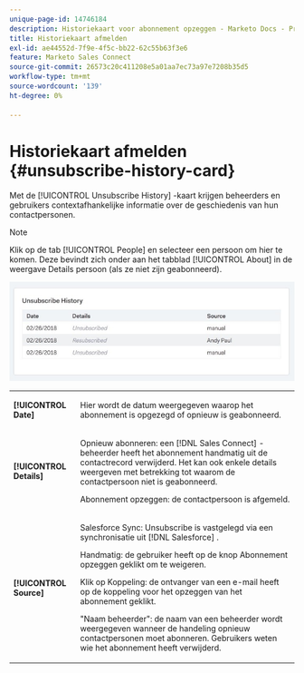 ```yaml
---
unique-page-id: 14746184
description: Historiekaart voor abonnement opzeggen - Marketo Docs - Productdocumentatie
title: Historiekaart afmelden
exl-id: ae44552d-7f9e-4f5c-bb22-62c55b63f3e6
feature: Marketo Sales Connect
source-git-commit: 26573c20c411208e5a01aa7ec73a97e7208b35d5
workflow-type: tm+mt
source-wordcount: '139'
ht-degree: 0%

---
```


# Historiekaart afmelden {#unsubscribe-history-card}

Met de [!UICONTROL Unsubscribe History] -kaart krijgen beheerders en gebruikers contextafhankelijke informatie over de geschiedenis van hun contactpersonen.

>[!NOTE]
>
>Klik op de tab [!UICONTROL People] en selecteer een persoon om hier te komen. Deze bevindt zich onder aan het tabblad [!UICONTROL About] in de weergave Details persoon (als ze niet zijn geabonneerd).

![](assets/1-1.jpg)

<table>
 <colgroup>
  <col>
  <col>
 </colgroup>
 <tbody>
  <tr>
   <td><strong>[!UICONTROL Date]</strong></td>
   <td><p>Hier wordt de datum weergegeven waarop het abonnement is opgezegd of opnieuw is geabonneerd.</p></td>
  </tr>
  <tr>
   <td><strong>[!UICONTROL Details]</strong></td>
   <td><p>Opnieuw abonneren: een [!DNL Sales Connect] -beheerder heeft het abonnement handmatig uit de contactrecord verwijderd. Het kan ook enkele details weergeven met betrekking tot waarom de contactpersoon niet is geabonneerd.</p><p>Abonnement opzeggen: de contactpersoon is afgemeld.</p></td>
  </tr>
  <tr>
   <td><strong>[!UICONTROL Source]</strong></td>
   <td><p>Salesforce Sync: Unsubscribe is vastgelegd via een synchronisatie uit [!DNL Salesforce] .</p><p>Handmatig: de gebruiker heeft op de knop Abonnement opzeggen geklikt om te weigeren.</p><p>Klik op Koppeling: de ontvanger van een e-mail heeft op de koppeling voor het opzeggen van het abonnement geklikt.</p><p>"Naam beheerder": de naam van een beheerder wordt weergegeven wanneer de handeling opnieuw contactpersonen moet abonneren. Gebruikers weten wie het abonnement heeft verwijderd.</p></td>
  </tr>
 </tbody>
</table>
